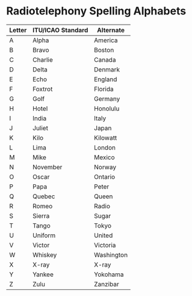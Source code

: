 # Radiotelephony Spelling Alphabets
| Letter | ITU/ICAO Standard | Alternate |
| --- | --- | --- |
| A | Alpha | America |
| B | Bravo | Boston |
| C | Charlie | Canada |
| D | Delta | Denmark |
| E | Echo | England |
| F | Foxtrot | Florida |
| G | Golf | Germany |
| H | Hotel | Honolulu |
| I | India | Italy |
| J | Juliet | Japan |
| K | Kilo | Kilowatt |
| L | Lima | London |
| M | Mike | Mexico |
| N | November | Norway |
| O | Oscar | Ontario |
| P | Papa | Peter |
| Q | Quebec | Queen |
| R | Romeo | Radio |
| S | Sierra | Sugar |
| T | Tango | Tokyo |
| U | Uniform | United |
| V | Victor | Victoria |
| W | Whiskey | Washington |
| X | X-ray | X-ray |
| Y | Yankee | Yokohama |
| Z | Zulu | Zanzibar |
